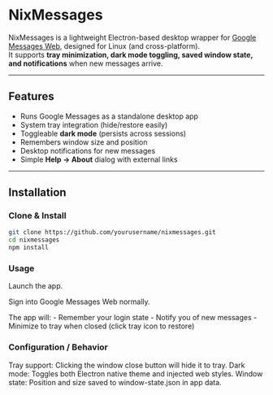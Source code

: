# NixMessages

NixMessages is a lightweight Electron-based desktop wrapper for [Google Messages Web](https://messages.google.com/web), designed for Linux (and cross-platform).  
It supports **tray minimization, dark mode toggling, saved window state, and notifications** when new messages arrive.

---

## Features

- Runs Google Messages as a standalone desktop app  
- System tray integration (hide/restore easily)  
- Toggleable **dark mode** (persists across sessions)  
- Remembers window size and position  
- Desktop notifications for new messages  
- Simple **Help → About** dialog with external links

---

## Installation

### Clone & Install

```bash
git clone https://github.com/yourusername/nixmessages.git
cd nixmessages
npm install
```

### Usage

Launch the app.

Sign into Google Messages Web normally.

The app will:
    - Remember your login state
    - Notify you of new messages
    - Minimize to tray when closed (click tray icon to restore)

### Configuration / Behavior

Tray support: Clicking the window close button will hide it to tray.
Dark mode: Toggles both Electron native theme and injected web styles.
Window state: Position and size saved to window-state.json in app data.
